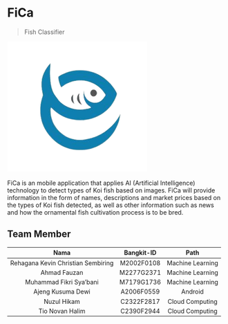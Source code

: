 # FiCa
> Fish Classifier

![alt text](https://raw.githubusercontent.com/nuzulh/FiCa/master/MOBILE%20DEVELOPMENT/documentation%20assets/logo.png)

FiCa is an mobile application that applies AI (Artificial Intelligence) technology to detect types of Koi fish based on images. FiCa will provide information in the form of names, descriptions and market prices based on the types of Koi fish detected, as well as other information such as news and how the ornamental fish cultivation process is to be bred.

## Team Member
|                Nama                  |  Bangkit-ID   |       Path       |
|:------------------------------------:|:-------------:|:----------------:|
|  Rehagana Kevin Christian Sembiring  |  M2002F0108   | Machine Learning |
|            Ahmad Fauzan              |  M2277G2371   | Machine Learning |
|       Muhammad Fikri Sya’bani        |  M7179G1736   | Machine Learning |
|          Ajeng Kusuma Dewi           |  A2006F0559   |      Android     |
|             Nuzul Hikam              |  C2322F2817   | Cloud Computing  |
|           Tio Novan Halim            |  C2390F2944   | Cloud Computing  |
